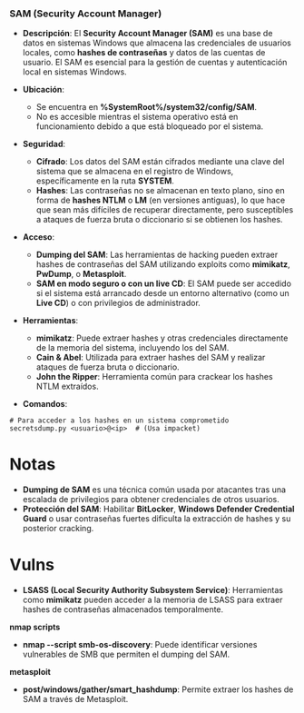 ### **SAM (Security Account Manager)**

- **Descripción**: El **Security Account Manager (SAM)** es una base de datos en sistemas Windows que almacena las credenciales de usuarios locales, como **hashes de contraseñas** y datos de las cuentas de usuario. El SAM es esencial para la gestión de cuentas y autenticación local en sistemas Windows.
    
- **Ubicación**:
    
    - Se encuentra en **%SystemRoot%/system32/config/SAM**.
    - No es accesible mientras el sistema operativo está en funcionamiento debido a que está bloqueado por el sistema.
- **Seguridad**:
    
    - **Cifrado**: Los datos del SAM están cifrados mediante una clave del sistema que se almacena en el registro de Windows, específicamente en la ruta **SYSTEM**.
    - **Hashes**: Las contraseñas no se almacenan en texto plano, sino en forma de **hashes NTLM** o **LM** (en versiones antiguas), lo que hace que sean más difíciles de recuperar directamente, pero susceptibles a ataques de fuerza bruta o diccionario si se obtienen los hashes.
- **Acceso**:
    
    - **Dumping del SAM**: Las herramientas de hacking pueden extraer hashes de contraseñas del SAM utilizando exploits como **mimikatz**, **PwDump**, o **Metasploit**.
    - **SAM en modo seguro o con un live CD**: El SAM puede ser accedido si el sistema está arrancado desde un entorno alternativo (como un **Live CD**) o con privilegios de administrador.
- **Herramientas**:
    
    - **mimikatz**: Puede extraer hashes y otras credenciales directamente de la memoria del sistema, incluyendo los del SAM.
    - **Cain & Abel**: Utilizada para extraer hashes del SAM y realizar ataques de fuerza bruta o diccionario.
    - **John the Ripper**: Herramienta común para crackear los hashes NTLM extraídos.
- **Comandos**:
```shell
# Para acceder a los hashes en un sistema comprometido
secretsdump.py <usuario>@<ip>  # (Usa impacket)

```

# Notas

- **Dumping de SAM** es una técnica común usada por atacantes tras una escalada de privilegios para obtener credenciales de otros usuarios.
- **Protección del SAM**: Habilitar **BitLocker**, **Windows Defender Credential Guard** o usar contraseñas fuertes dificulta la extracción de hashes y su posterior cracking.

# Vulns

- **LSASS (Local Security Authority Subsystem Service)**: Herramientas como **mimikatz** pueden acceder a la memoria de LSASS para extraer hashes de contraseñas almacenados temporalmente.

**nmap scripts**

- **nmap --script smb-os-discovery**: Puede identificar versiones vulnerables de SMB que permiten el dumping del SAM.

**metasploit**

- **post/windows/gather/smart_hashdump**: Permite extraer los hashes de SAM a través de Metasploit.

